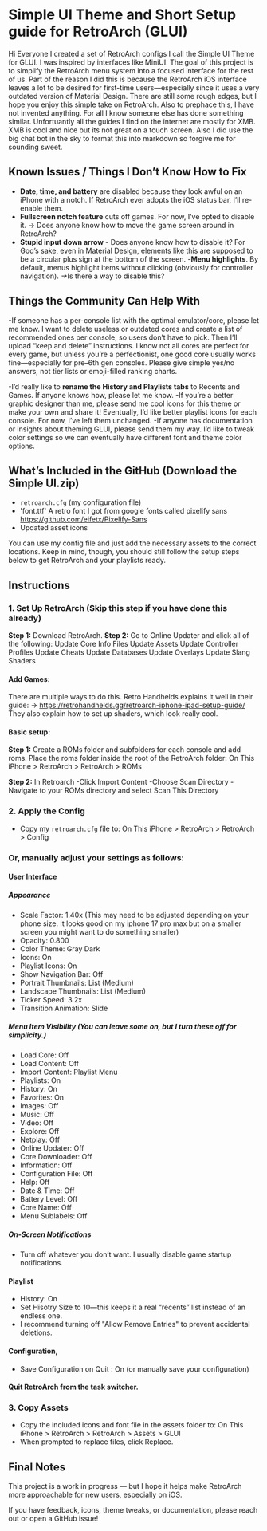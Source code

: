 # Simple UI Theme and Short Setup guide for RetroArch (GLUI)
Hi Everyone
I created a set of RetroArch configs I call the Simple UI Theme for GLUI. I was inspired by interfaces like MiniUI.
The goal of this project is to simplify the RetroArch menu system into a focused interface for the rest of us. Part of the reason I did this is because the RetroArch iOS interface leaves a lot to be desired for first-time users—especially since it uses a very outdated version of Material Design.
There are still some rough edges, but I hope you enjoy this simple take on RetroArch. Also to prephace this, I have not invented anything. For all I know someone else has done something similar. Unfortuantly all the guides I find on the internet are mostly for XMB. XMB is cool and nice but its not great on a touch screen. Also I did use the big chat bot in the sky to format this into markdown so forgive me for sounding sweet. 

## Known Issues / Things I Don’t Know How to Fix

- **Date, time, and battery** are disabled because they look awful on an iPhone with a notch. If RetroArch ever adopts the iOS status bar, I’ll re-enable them.
- **Fullscreen notch feature** cuts off games. For now, I’ve opted to disable it.
→ Does anyone know how to move the game screen around in RetroArch?
- **Stupid input down arrow** - Does anyone know how to disable it? For God’s sake, even in Material Design, elements like this are supposed to be a circular plus sign at the bottom of the screen.
-**Menu highlights**. By default, menus highlight items without clicking (obviously for controller navigation).
→Is there a way to disable this?

## Things the Community Can Help With
-If someone has a per-console list with the optimal emulator/core, please let me know. I want to delete useless or outdated cores and create a list of recommended ones per console, so users don’t have to pick. Then I’ll upload “keep and delete” instructions.
I know not all cores are perfect for every game, but unless you’re a perfectionist, one good core usually works fine—especially for pre–6th gen consoles.
Please give simple yes/no answers, not tier lists or emoji-filled ranking charts.

-I’d really like to **rename the History and Playlists tabs** to Recents and Games. If anyone knows how, please let me know.
-If you’re a better graphic designer than me, please send me cool icons for this theme or make your own and share it! Eventually, I’d like better playlist icons for each console. For now, I’ve left them unchanged.
-If anyone has documentation or insights about theming GLUI, please send them my way. I’d like to tweak color settings so we can eventually have different font and theme color options.


## What’s Included in the GitHub (Download the Simple UI.zip)

- `retroarch.cfg` (my configuration file)  
- 'font.ttf' A retro font I got from google fonts called pixelify sans https://github.com/eifetx/Pixelify-Sans
- Updated asset icons
  
You can use my config file and just add the necessary assets to the correct locations. Keep in mind, though, you should still follow the setup steps below to get RetroArch and your playlists ready.

## Instructions
### 1. Set Up RetroArch (Skip this step if you have done this already)
**Step 1:** Download RetroArch.
**Step 2:** Go to Online Updater and click all of the following:
Update Core Info Files
Update Assets
Update Controller Profiles
Update Cheats
Update Databases
Update Overlays
Update Slang Shaders

#### Add Games:
There are multiple ways to do this. Retro Handhelds explains it well in their guide:
→ https://retrohandhelds.gg/retroarch-iphone-ipad-setup-guide/
They also explain how to set up shaders, which look really cool.

#### Basic setup:
**Step 1:** Create a ROMs folder and subfolders for each console and add roms. Place the roms folder inside the root of the RetroArch folder:  On This iPhone > RetroArch > RetroArch > ROMs

**Step 2:** In Retroarch 
-Click Import Content
-Choose Scan Directory
-Navigate to your ROMs directory and select Scan This Directory

### 2. Apply the Config
- Copy my `retroarch.cfg` file to:
On This iPhone > RetroArch > RetroArch > Config

### Or, manually adjust your settings as follows:

#### User Interface
##### Appearance
- Scale Factor: 1.40x (This may need to be adjusted depending on your phone size. It looks good on my iphone 17 pro max but on a smaller screen you might want to do something smaller)
- Opacity: 0.800
- Color Theme: Gray Dark
- Icons: On
- Playlist Icons: On
- Show Navigation Bar: Off
- Portrait Thumbnails: List (Medium)
- Landscape Thumbnails: List (Medium)
- Ticker Speed: 3.2x
- Transition Animation: Slide
  
##### Menu Item Visibility (You can leave some on, but I turn these off for simplicity.)
- Load Core: Off
- Load Content: Off
- Import Content: Playlist Menu
- Playlists: On
- History: On
- Favorites: On
- Images: Off
- Music: Off
- Video: Off
- Explore: Off
- Netplay: Off
- Online Updater: Off
- Core Downloader: Off
- Information: Off
- Configuration File: Off
- Help: Off
- Date & Time: Off
- Battery Level: Off
- Core Name: Off
- Menu Sublabels: Off
  
##### On-Screen Notifications
- Turn off whatever you don’t want. I usually disable game startup notifications.

#### Playlist 
- History: On
- Set Hisotry Size to 10—this keeps it a real “recents” list instead of an endless one.
- I recommend turning off "Allow Remove Entries" to prevent accidental deletions.
  
#### Configuration,  
- Save Configuration on Quit : On (or manually save your configuration)
#### Quit RetroArch from the task switcher.
### 3. Copy Assets
- Copy the included icons and font file in the assets folder to:
On This iPhone > RetroArch > RetroArch > Assets > GLUI
- When prompted to replace files, click Replace.


## Final Notes

This project is a work in progress — but I hope it helps make RetroArch more approachable for new users, especially on iOS.  

If you have feedback, icons, theme tweaks, or documentation, please reach out or open a GitHub issue!  
